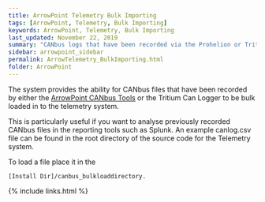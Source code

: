 ```yaml
---
title: ArrowPoint Telemetry Bulk Importing
tags: [ArrowPoint, Telemetry, Bulk Importing]
keywords: ArrowPoint, Telemetry, Bulk Importing
last_updated: November 22, 2019
summary: "CANbus logs that have been recorded via the Prohelion or Tritium CANbus tools can be bulk loaded in to the solution"
sidebar: arrowpoint_sidebar
permalink: ArrowTelemetry_BulkImporting.html
folder: ArrowPoint
---
```


The system provides the ability for CANbus files that have been recorded by either the [ArrowPoint CANbus Tools](ArrowCANbus_Overview.html) or the Tritium Can Logger to be bulk loaded in to the telemetry system.

This is particularly useful if you want to analyse previously recorded CANbus files in the reporting tools such as Splunk.  An example canlog.csv file can be found in the root directory of the source code for the Telemetry system.

To load a file place it in the 

```
[Install Dir]/canbus_bulkloaddirectory.
```

{% include links.html %}